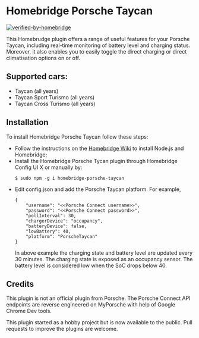 # Homebridge Porsche Taycan
[![verified-by-homebridge](https://badgen.net/badge/homebridge/verified/purple)](https://github.com/homebridge/homebridge/wiki/Verified-Plugins)

This Homebrudge plugin offers a range of useful features for your Porsche Taycan, including real-time monitoring of battery level and charging status. Moreover, it also enables you to easily toggle the direct charging or direct climatisation options on or off. 

## Supported cars:
- Taycan (all years)
- Taycan Sport Turismo (all years)
- Taycan Cross Turismo (all years)

## Installation
To install Homebridge Porsche Taycan follow these steps:

- Follow the instructions on the [Homebridge Wiki](https://homebridge.io/how-to-install-homebridge) to install Node.js and Homebridge;
- Install the Homebridge Porsche Tycan plugin through Homebridge Config UI X or manually by:
  ```
  $ sudo npm -g i homebridge-porsche-taycan
  ```
- Edit config.json and add the Porsche Taycan platform. For example,
    ```
    {
        "username": "<<Porsche Connect username>>",
        "password": "<<Porsche Connect password>>",
        "pollInterval": 30,
        "chargerDevice": "occupancy",
        "batteryDevice": false,
        "lowBattery": 40,
        "platform": "PorscheTaycan"
    }
    ```
  In above example the charging state and battery level are updated every 30 minutes. The charging state is exposed as an occupancy sensor. The battery level is considered low when the SoC drops below 40.


## Credits
This plugin is not an official plugin from Porsche. The Porsche Connect API endpoints are reverse engineered on MyPorsche with help of Google Chrome Dev tools.

This plugin started as a hobby project but is now available to the public. Pull requests to improve the plugins are welcome. 
